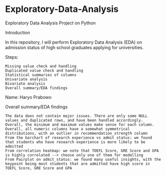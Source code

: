 # Exploratory-Data-Analysis
Exploratory Data Analysis Project on Python

Introduction

In this repository, I will perform Exploratory Data Analysis (EDA) on admission status of high school graduates applying for universities.

Steps:

    Missing value check and handling
    Duplicated value check and handling
    Statistical summaries of columns
    Univariate analysis
    Bivariate analysis
    Overall summary/EDA findings

Name: Haryo Prabowo

Overall summary/EDA findings

    The data does not contain major issues. There are only some NULL values and duplicated rows, and have been handled accordingly.
    Overall, the minimum and maximum values make sense for each column.
    Overall, all numeric columns have a somewhat symmetrical distributions, with an outlier in recommendation_strength column
    From the barchart of research experience vs admit status: we found that students who have research experience is more likely to be admitted
    From correlation heatmap: we note that TOEFL Score, GRE Score and GPA is highly correlated --> choose only one of them for modelling
    From Pairplot on admit_status: we found many useful insights, with the keypoint being most students that are admitted have high score in TOEFL Score, GRE Score and GPA


